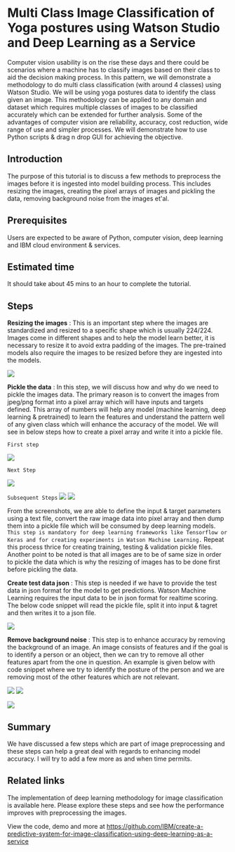 # Multi Class Image Classification of Yoga postures using Watson Studio and Deep Learning as a Service

Computer vision usability is on the rise these days and there could be scenarios where a machine has to classify images based on their class to aid the decision making process. In this pattern, we will demonstrate a methodology to do multi class classification (with around 4 classes) using Watson Studio. We will be using yoga postures data to identify the class given an image. This methodology can be applied to any domain and dataset which requires multiple classes of images to be classified accurately which can be extended for further analysis. Some of the advantages of computer vision are reliability, accuracy, cost reduction, wide range of use and simpler processes. We will demonstrate how to use Python scripts & drag n drop GUI for achieving the objective.

## Introduction
The purpose of this tutorial is to discuss a few methods to preprocess the images before it is ingested into model building process. This includes resizing the images, creating the pixel arrays of images and pickling the data, removing background noise from the images et'al.

## Prerequisites
Users are expected to be aware of Python, computer vision, deep learning and IBM cloud environment & services.

## Estimated time
It should take about 45 mins to an hour to complete the tutorial.

## Steps

**Resizing the images** : This is an important step where the images are standardized and resized to a specific shape which is usually 224/224. Images come in different shapes and to help the model learn better, it is necessary to resize it to avoid extra padding of the images. The pre-trained models also require the images to be resized before they are ingested into the models.

![](https://github.com/IBM/image-preprocessing-for-deep-learning-models/blob/master/doc/source/images/resize_image.png)

**Pickle the data** : In this step, we will discuss how and why do we need to pickle the images data. The primary reason is to convert the images from jpeg/png format into a pixel array which will have inputs and targets defined. This array of numbers will help any model (machine learning, deep learning & pretrained) to learn the features and understand the pattern well of any given class which will enhance the accuracy of the model. We will see in below steps how to create a pixel array and write it into a pickle file.

`First step`

![](https://github.com/IBM/image-preprocessing-for-deep-learning-models/blob/master/doc/source/images/create_txt.png)

`Next Step`

![](https://github.com/IBM/image-preprocessing-for-deep-learning-models/blob/master/doc/source/images/extract_data.png)

`Subsequent Steps`
![](https://github.com/IBM/image-preprocessing-for-deep-learning-models/blob/master/doc/source/images/create_pkl_file_1.png)
![](https://github.com/IBM/image-preprocessing-for-deep-learning-models/blob/master/doc/source/images/create_pkl_file_2.png)

From the screenshots, we are able to define the input & target parameters using a text file, convert the raw image data into pixel array and then dump them into a pickle file which will be consumed by deep learning models. `This step is mandatory for deep learning frameworks like Tensorflow or Keras and for creating experiments in Watson Machine Learning.` Repeat this process thrice for creating training, testing & validation pickle files. Another point to be noted is that all images are to be of same size in order to pickle the data which is why the resizing of images has to be done first before pickling the data.

**Create test data json** : This step is needed if we have to provide the test data in json format for the model to get predictions. Watson Machine Learning requires the input data to be in json format for realtime scoring. The below code snippet will read the pickle file, split it into input & tagret and then writes it to a json file.

![](https://github.com/IBM/image-preprocessing-for-deep-learning-models/blob/master/doc/source/images/create_json.png)

**Remove background noise** : This step is to enhance accuracy by removing the background of an image. An image consists of features and if the goal is to identify a person or an object, then we can try to remove all other features apart from the one in question. An example is given below with code snippet where we try to identify the posture of the person and we are removing most of the other features which are not relevant.

![](https://github.com/IBM/image-preprocessing-for-deep-learning-models/blob/master/doc/source/images/rmv_bckgnd_1.png)
![](https://github.com/IBM/image-preprocessing-for-deep-learning-models/blob/master/doc/source/images/rmv_bckgnd_2.png)

![](https://github.com/IBM/image-preprocessing-for-deep-learning-models/blob/master/doc/source/images/remove_bckgrnd.png)

## Summary
We have discussed a few steps which are part of image preprocessing and these steps can help a great deal with regards to enhancing model accuracy. I will try to add a few more as and when time permits.

## Related links
The implementation of deep learning methodology for image classification is available here. Please explore these steps and see how the performance improves with preprocessing the images. 

View the code, demo and more at https://github.com/IBM/create-a-predictive-system-for-image-classification-using-deep-learning-as-a-service
